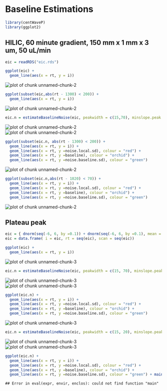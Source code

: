 

# Baseline Estimations


```r
library(centWaveP)
library(ggplot2)
```

## HILIC, 60 minute gradient, 150 mm x 1 mm x 3 um, 50 uL/min

```r
eic = readRDS("eic.rds")

ggplot(eic) + 
  geom_line(aes(x = rt, y = i))
```

<img src="figure_baseline/unnamed-chunk-2-1.png" title="plot of chunk unnamed-chunk-2" alt="plot of chunk unnamed-chunk-2" style="display: block; margin: auto;" />

```r
ggplot(subset(eic,abs(rt - 1300) < 200)) + 
  geom_line(aes(x = rt, y = i))
```

<img src="figure_baseline/unnamed-chunk-2-2.png" title="plot of chunk unnamed-chunk-2" alt="plot of chunk unnamed-chunk-2" style="display: block; margin: auto;" />

```r
eic.n = estimateBaselineNoise(eic, peakwidth = c(15,70), minslope.peak = 2000, plot.tf = T)
```

<img src="figure_baseline/unnamed-chunk-2-3.png" title="plot of chunk unnamed-chunk-2" alt="plot of chunk unnamed-chunk-2" style="display: block; margin: auto;" /><img src="figure_baseline/unnamed-chunk-2-4.png" title="plot of chunk unnamed-chunk-2" alt="plot of chunk unnamed-chunk-2" style="display: block; margin: auto;" />

```r
ggplot(subset(eic.n, abs(rt - 1300) < 200)) + 
  geom_line(aes(x = rt, y = i)) +
  geom_line(aes(x = rt, y =noise.local.sd), colour = "red") +
  geom_line(aes(x = rt, y =baseline), colour = "orchid") +
  geom_line(aes(x = rt, y =noise.baseline.sd), colour = "green")
```

<img src="figure_baseline/unnamed-chunk-2-5.png" title="plot of chunk unnamed-chunk-2" alt="plot of chunk unnamed-chunk-2" style="display: block; margin: auto;" />

```r
ggplot(subset(eic.n,abs(rt - 1020) < 70)) + 
  geom_line(aes(x = rt, y = i)) +
  geom_line(aes(x = rt, y =noise.local.sd), colour = "red") +
  geom_line(aes(x = rt, y =baseline), colour = "orchid") +
  geom_line(aes(x = rt, y =noise.baseline.sd), colour = "green")
```

<img src="figure_baseline/unnamed-chunk-2-6.png" title="plot of chunk unnamed-chunk-2" alt="plot of chunk unnamed-chunk-2" style="display: block; margin: auto;" />

## Plateau peak

```r
eic = { dnorm(seq(-6, 6, by =0.1)) + dnorm(seq(-6, 6, by =0.1), mean = 2) } %>% { ./max(.) }
eic = data.frame( i = eic, rt = seq(eic), scan = seq(eic))

ggplot(eic) + 
  geom_line(aes(x = rt, y = i))
```

<img src="figure_baseline/unnamed-chunk-3-1.png" title="plot of chunk unnamed-chunk-3" alt="plot of chunk unnamed-chunk-3" style="display: block; margin: auto;" />

```r
eic.n = estimateBaselineNoise(eic, peakwidth = c(15, 70), minslope.peak = .005, plot.tf = T)
```

<img src="figure_baseline/unnamed-chunk-3-2.png" title="plot of chunk unnamed-chunk-3" alt="plot of chunk unnamed-chunk-3" style="display: block; margin: auto;" /><img src="figure_baseline/unnamed-chunk-3-3.png" title="plot of chunk unnamed-chunk-3" alt="plot of chunk unnamed-chunk-3" style="display: block; margin: auto;" />

```r
ggplot(eic.n) + 
  geom_line(aes(x = rt, y = i)) +
  geom_line(aes(x = rt, y =noise.local.sd), colour = "red") +
  geom_line(aes(x = rt, y =baseline), colour = "orchid") +
  geom_line(aes(x = rt, y =noise.baseline.sd), colour = "green")
```

<img src="figure_baseline/unnamed-chunk-3-4.png" title="plot of chunk unnamed-chunk-3" alt="plot of chunk unnamed-chunk-3" style="display: block; margin: auto;" />

```r
eic.n = estimateBaselineNoise(eic, peakwidth = c(15, 20), minslope.peak = .005, plot.tf = T)
```

<img src="figure_baseline/unnamed-chunk-3-5.png" title="plot of chunk unnamed-chunk-3" alt="plot of chunk unnamed-chunk-3" style="display: block; margin: auto;" /><img src="figure_baseline/unnamed-chunk-3-6.png" title="plot of chunk unnamed-chunk-3" alt="plot of chunk unnamed-chunk-3" style="display: block; margin: auto;" />

```r
ggplot(eic.n) + 
  geom_line(aes(x = rt, y = i)) +
  geom_line(aes(x = rt, y =noise.local.sd), colour = "red") +
  geom_line(aes(x = rt, y =baseline), colour = "orchid") +
  geom_line(aes(x = rt, y =noise.baseline.sd), colour = "green") + main("Inappropriate max peakwidth setting.")
```

```
## Error in eval(expr, envir, enclos): could not find function "main"
```

